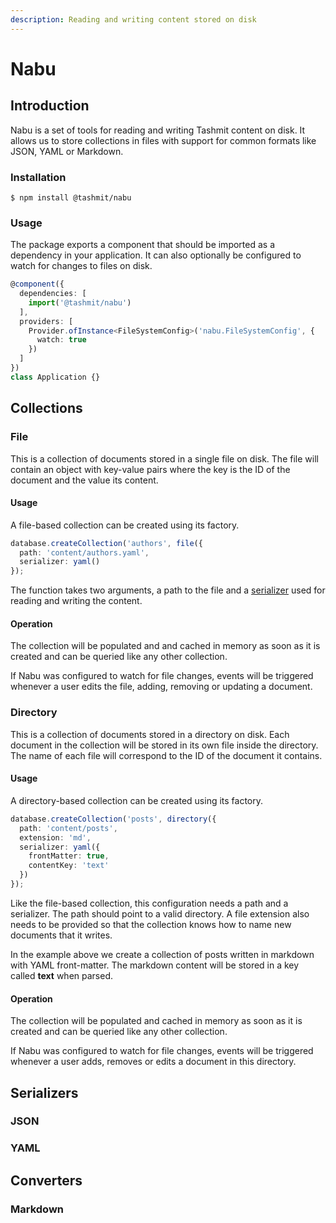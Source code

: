 ```yaml
---
description: Reading and writing content stored on disk
---
```


# Nabu

## Introduction

Nabu is a set of tools for reading and writing Tashmit content on disk. It allows us to store collections in files with support for common formats like JSON, YAML or Markdown.

### Installation

```text
$ npm install @tashmit/nabu
```

### Usage

The package exports a component that should be imported as a dependency in your application. It can also optionally be configured to watch for changes to files on disk.

```typescript
@component({
  dependencies: [
    import('@tashmit/nabu')
  ],
  providers: [
    Provider.ofInstance<FileSystemConfig>('nabu.FileSystemConfig', {
      watch: true
    })
  ]
})
class Application {}
```

## Collections

### File

This is a collection of documents stored in a single file on disk. The file will contain an object with key-value pairs where the key is the ID of the document and the value its content.

#### Usage

A file-based collection can be created using its factory.

```typescript
database.createCollection('authors', file({
  path: 'content/authors.yaml',
  serializer: yaml()
});
```

The function takes two arguments, a path to the file and a [serializer]() used for reading and writing the content.

#### Operation

The collection will be populated and and cached in memory as soon as it is created and can be queried like any other collection.

If Nabu was configured to watch for file changes, events will be triggered whenever a user edits the file, adding, removing or updating a document.

### Directory

This is a collection of documents stored in a directory on disk. Each document in the collection will be stored in its own file inside the directory. The name of each file will correspond to the ID of the document it contains.

#### Usage

A directory-based collection can be created using its factory.

```typescript
database.createCollection('posts', directory({
  path: 'content/posts',
  extension: 'md',
  serializer: yaml({
    frontMatter: true,
    contentKey: 'text'
  })
});
```

Like the file-based collection, this configuration needs a path and a serializer. The path should point to a valid directory. A file extension also needs to be provided so that the collection knows how to name new documents that it writes.

In the example above we create a collection of posts written in markdown with YAML front-matter. The markdown content will be stored in a key called **text** when parsed.

#### Operation

The collection will be populated and cached in memory as soon as it is created and can be queried like any other collection.

If Nabu was configured to watch for file changes, events will be triggered whenever a user adds, removes or edits a document in this directory.

## Serializers

### JSON

### YAML

## Converters

### Markdown

